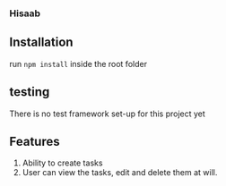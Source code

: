 ### Hisaab

## Installation

run `npm install` inside the root folder

## testing

There is no test framework set-up for this project yet

## Features

1. Ability to create tasks
2. User can view the tasks, edit and delete them at will.